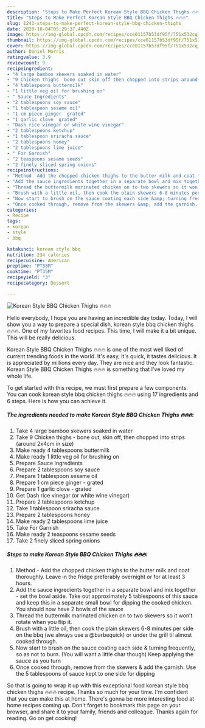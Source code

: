 ```yaml
---
description: "Steps to Make Perfect Korean Style BBQ Chicken Thighs 🔥🔥🔥"
title: "Steps to Make Perfect Korean Style BBQ Chicken Thighs 🔥🔥🔥"
slug: 1241-steps-to-make-perfect-korean-style-bbq-chicken-thighs
date: 2020-10-04T05:29:37.440Z
image: https://img-global.cpcdn.com/recipes/cce01157b53df95f/751x532cq70/korean-style-bbq-chicken-thighs-🔥🔥🔥-recipe-main-photo.jpg
thumbnail: https://img-global.cpcdn.com/recipes/cce01157b53df95f/751x532cq70/korean-style-bbq-chicken-thighs-🔥🔥🔥-recipe-main-photo.jpg
cover: https://img-global.cpcdn.com/recipes/cce01157b53df95f/751x532cq70/korean-style-bbq-chicken-thighs-🔥🔥🔥-recipe-main-photo.jpg
author: Daniel Morris
ratingvalue: 3.9
reviewcount: 9
recipeingredient:
- "4 large bamboo skewers soaked in water"
- "9 Chicken thighs  bone out skin off then chopped into strips around 2x4cm in size"
- "4 tablespoons buttermilk"
- "1 little veg oil for brushing on"
- " Sauce Ingredients"
- "2 tablespoons soy sauce"
- "1 tablespoon sesame oil"
- "1 cm piece ginger  grated"
- "1 garlic clove  grated"
- "Dash rice vinegar or white wine vinegar"
- "2 tablespoons ketchup"
- "1 tablespoon sriracha sauce"
- "2 tablespoons honey"
- "2 tablespoons lime juice"
- " For Garnish"
- "2 teaspoons sesame seeds"
- "2 finely sliced spring onions"
recipeinstructions:
- "Method  Add the chopped chicken thighs to the butter milk and coat thoroughly. Leave in the fridge preferably overnight or for at least 3 hours."
- "Add the sauce ingredients together in a separate bowl and mix together - set the bowl aside. Take out approximately 5 tablespoons of this sauce and keep this in a separate small bowl for dipping the cooked chicken. You should now have 2 bowls of the sauce"
- "Thread the buttermilk marinated chicken on to two skewers so it won’t rotate when you flip it."
- "Brush with a little oil, then cook the plain skewers 6-8 minutes per side on the bbq (we always use a @barbequick) or under the grill til almost cooked through."
- "Now start to brush on the sauce coating each side &amp; turning frequently, so as not to burn. (You will want a little char though) Keep applying the sauce as you turn"
- "Once cooked through, remove from the skewers &amp; add the garnish. Use the 5 tablespoons of sauce kept to one side for dipping"
categories:
- Recipe
tags:
- korean
- style
- bbq

katakunci: korean style bbq 
nutrition: 234 calories
recipecuisine: American
preptime: "PT38M"
cooktime: "PT35M"
recipeyield: "3"
recipecategory: Dessert

---
```



![Korean Style BBQ Chicken Thighs 🔥🔥🔥](https://img-global.cpcdn.com/recipes/cce01157b53df95f/751x532cq70/korean-style-bbq-chicken-thighs-🔥🔥🔥-recipe-main-photo.jpg)

Hello everybody, I hope you are having an incredible day today. Today, I will show you a way to prepare a special dish, korean style bbq chicken thighs 🔥🔥🔥. One of my favorites food recipes. This time, I will make it a bit unique. This will be really delicious.



Korean Style BBQ Chicken Thighs 🔥🔥🔥 is one of the most well liked of current trending foods in the world. It's easy, it's quick, it tastes delicious. It is appreciated by millions every day. They are nice and they look fantastic. Korean Style BBQ Chicken Thighs 🔥🔥🔥 is something that I've loved my whole life.


To get started with this recipe, we must first prepare a few components. You can cook korean style bbq chicken thighs 🔥🔥🔥 using 17 ingredients and 6 steps. Here is how you can achieve it.

<!--inarticleads1-->

##### The ingredients needed to make Korean Style BBQ Chicken Thighs 🔥🔥🔥:

1. Take 4 large bamboo skewers soaked in water
1. Take 9 Chicken thighs - bone out, skin off, then chopped into strips (around 2x4cm in size)
1. Make ready 4 tablespoons buttermilk
1. Make ready 1 little veg oil for brushing on
1. Prepare  Sauce Ingredients
1. Prepare 2 tablespoons soy sauce
1. Prepare 1 tablespoon sesame oil
1. Prepare 1 cm piece ginger - grated
1. Prepare 1 garlic clove - grated
1. Get Dash rice vinegar (or white wine vinegar)
1. Prepare 2 tablespoons ketchup
1. Take 1 tablespoon sriracha sauce
1. Prepare 2 tablespoons honey
1. Make ready 2 tablespoons lime juice
1. Take  For Garnish
1. Make ready 2 teaspoons sesame seeds
1. Take 2 finely sliced spring onions




<!--inarticleads2-->

##### Steps to make Korean Style BBQ Chicken Thighs 🔥🔥🔥:

1. Method  - Add the chopped chicken thighs to the butter milk and coat thoroughly. Leave in the fridge preferably overnight or for at least 3 hours.
1. Add the sauce ingredients together in a separate bowl and mix together - set the bowl aside. Take out approximately 5 tablespoons of this sauce and keep this in a separate small bowl for dipping the cooked chicken. You should now have 2 bowls of the sauce
1. Thread the buttermilk marinated chicken on to two skewers so it won’t rotate when you flip it.
1. Brush with a little oil, then cook the plain skewers 6-8 minutes per side on the bbq (we always use a @barbequick) or under the grill til almost cooked through.
1. Now start to brush on the sauce coating each side &amp; turning frequently, so as not to burn. (You will want a little char though) Keep applying the sauce as you turn
1. Once cooked through, remove from the skewers &amp; add the garnish. Use the 5 tablespoons of sauce kept to one side for dipping




So that is going to wrap it up with this exceptional food korean style bbq chicken thighs 🔥🔥🔥 recipe. Thanks so much for your time. I'm confident that you can make this at home. There's gonna be more interesting food at home recipes coming up. Don't forget to bookmark this page on your browser, and share it to your family, friends and colleague. Thanks again for reading. Go on get cooking!
